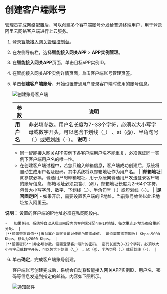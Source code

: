 # 创建客户端账号

管理员完成网络配置后，可以创建多个客户端账号分发给普通终端用户，用于登录阿里云网络客户端进行上云服务。

1.  登录[智能接入网关管理控制台](https://smartag.console.aliyun.com)。

2.  在左侧导航栏，选择**智能接入网关APP** \> **APP实例管理**。

3.  在**智能接入网关APP**页面，单击目标APP实例ID。

4.  在智能接入网关APP实例详情页面，单击客户端账号管理页签。

5.  单击**创建客户端账号**，开始设置普通用户登录客户端时使用的账号信息。

    ![创建账号客户端](https://static-aliyun-doc.oss-accelerate.aliyuncs.com/assets/img/zh-CN/8875819951/p102047.png)

    |参数|说明|
    |--|--|
    |**用户名**|非必填参数。用户名长度为7~33个字符，必须以大小写字母或数字开头，可以包含下划线（\_） 、at（@）、半角句号（.）或短划线（-）。 **说明：**

    -   同一智能接入网关APP实例下各客户端用户名不能重复，必须保证同一实例下客户端用户名的唯一性。
    -   在创建客户端过程中，若您只输入邮箱信息，客户端成功创建后，系统将自动生成用户名及密码，其中系统将以邮箱地址作为用户名。 |
    |**邮箱地址**|此参数必填。普通用户的邮箱地址，用于系统向普通用户发送登录客户端的账号信息。 邮箱地址必须包含at（@），邮箱地址长度为2~64个字符，包含大小写字母、数字、下划线（\_）、半角句号（.）或短划线（-）。 |
    |**是否固定IP**|    -   如果开启，需要设置客户端的IP地址。当前账号始终以此IP地址接入阿里云。

**说明：** 设置的客户端的IP地址必须在私网网段内。

    -   如果关闭，系统将自动从私网网段内为客户端分配可用IP地址，每次重连IP地址都会重新分配。 |
    |**设置带宽峰值**|当前客户端账号可以使用的带宽峰值。 可设置带宽范围为1 Kbps~5000 Kbps，默认为2000 Kbps。 |
    |**设置密码**|非必填参数。设置登录客户端时的密码。 密码长度为8~32个字符，必须以大小写字母或数字开头，可以包含下划线（\_） 、at（@）、半角句号（.）或短划线（-）。 |

6.  单击**确定**，完成客户端账号创建。

    客户端账号创建完成后，系统会自动将智能接入网关APP实例ID、用户名、密码等信息发送到指定的邮箱。内容如下图所示。

    ![通知邮件](https://static-aliyun-doc.oss-accelerate.aliyuncs.com/assets/img/zh-CN/6440635161/p102046.png)



